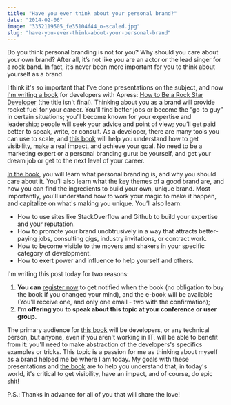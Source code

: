 ```yaml
---
title: "Have you ever think about your personal brand?"
date: "2014-02-06"
image: "3352119505_fe35104f44_o-scaled.jpg"
slug: "have-you-ever-think-about-your-personal-brand"
---
```


Do you think personal branding is not for you? Why should you care about your own brand? After all, it’s not like you are an actor or the lead singer for a rock band. In fact, it’s never been more important for you to think about yourself as a brand.

I think it's so important that I've done presentations on the subject, and now [I'm writing a book](https://book.fred.dev/ "Register now to get notified when the book will be available") for developers with Apress: [How to Be a Rock Star Developer](https://book.fred.dev/ "Register now to get notified when the book will be available") (the title isn't final). Thinking about you as a brand will provide rocket fuel for your career. You’ll find better jobs or become the “go-to guy” in certain situations; you’ll become known for your expertise and leadership; people will seek your advice and point of view; you’ll get paid better to speak, write, or consult. As a developer, there are many tools you can use to scale, and [this book](https://book.fred.dev/ "Register now to get notified when the book will be available") will help you understand how to get visibility, make a real impact, and achieve your goal. No need to be a marketing expert or a personal branding guru: be yourself, and get your dream job or get to the next level of your career.

[In the book](https://book.fred.dev/ "Register now to get notified when the book will be available"), you will learn what personal branding is, and why you should care about it. You’ll also learn what the key themes of a good brand are, and how you can find the ingredients to build your own, unique brand. Most importantly, you'll understand how to work your magic to make it happen, and capitalize on what's making you unique. You’ll also learn:

- How to use sites like StackOverflow and Github to build your expertise and your reputation.
- How to promote your brand unobtrusively in a way that attracts better-paying jobs, consulting gigs, industry invitations, or contract work.
- How to become visible to the movers and shakers in your specific category of development.
- How to exert power and influence to help yourself and others.

I'm writing this post today for two reasons:

1. **You can** [register now](https://book.fred.dev/ "Register now to get notified when the book will be available") to get notified when the book (no obligation to buy the book if you changed your mind), and the e-book will be available (You'll receive one, and only one email - two with the confirmation);
2. I'm **offering you to speak about this topic at your conference or user group**.

The primary audience for [this book](https://book.fred.dev/ "Register now to get notified when the book will be available") will be developers, or any technical person, but anyone, even if you aren't working in IT, will be able to benefit from it: you'll need to make abstraction of the developers's specifics examples or tricks. This topic is a passion for me as thinking about myself as a brand helped me be where I am today. My goals with these presentations and [the book](https://book.fred.dev/ "Register now to get notified when the book will be available") are to help you understand that, in today's world, it's critical to get visibility, have an impact, and of course, do epic shit!

P.S.: Thanks in advance for all of you that will share the love!

